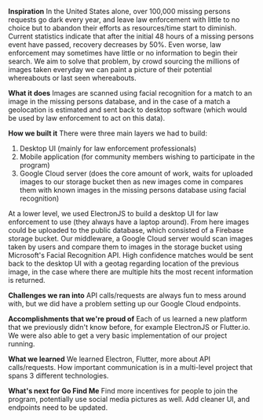 **Inspiration**
In the United States alone, over 100,000 missing persons requests go dark every year, and leave law enforcement with little to no choice but to abandon their efforts as resources/time start to diminish. Current statistics indicate that after the initial 48 hours of a missing persons event have passed, recovery decreases by 50%. Even worse, law enforcement may sometimes have little or no information to begin their search. We aim to solve that problem, by crowd sourcing the millions of images taken everyday we can paint a picture of their potential whereabouts or last seen whereabouts.

**What it does**
Images are scanned using facial recognition for a match to an image in the missing persons database, and in the case of a match a geolocation is estimated and sent back to desktop software (which would be used by law enforcement to act on this data).

**How we built it**
There were three main layers we had to build:

1. Desktop UI (mainly for law enforcement professionals)
2. Mobile application (for community members wishing to participate in the program)
3. Google Cloud server (does the core amount of work, waits for uploaded images to our storage bucket then as new images come in compares them with known images in the missing persons database using facial recognition)

At a lower level, we used ElectronJS to build a desktop UI for law enforcement to use (they always have a laptop around). From here images could be uploaded to the public database, which consisted of a Firebase storage bucket. Our middleware, a Google Cloud server would scan images taken by users and compare them to images in the storage bucket using Microsoft's Facial Recognition API. High confidence matches would be sent back to the desktop UI with a geotag regarding location of the previous image, in the case where there are multiple hits the most recent information is returned.

**Challenges we ran into**
API calls/requests are always fun to mess around with, but we did have a problem setting up our Google Cloud endpoints.

**Accomplishments that we're proud of**
Each of us learned a new platform that we previously didn't know before, for example ElectronJS or Flutter.io. We were also able to get a very basic implementation of our project running.

**What we learned**
We learned Electron, Flutter, more about API calls/requests. How important communication is in a multi-level project that spans 3 different technologies.

**What's next for Go Find Me**
Find more incentives for people to join the program, potentially use social media pictures as well. Add cleaner UI, and endpoints need to be updated.
